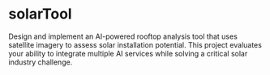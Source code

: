 # solarTool
Design and implement an AI-powered rooftop analysis tool that uses satellite imagery to assess solar installation potential. This project evaluates your ability to integrate multiple AI services while solving a critical solar industry challenge.
